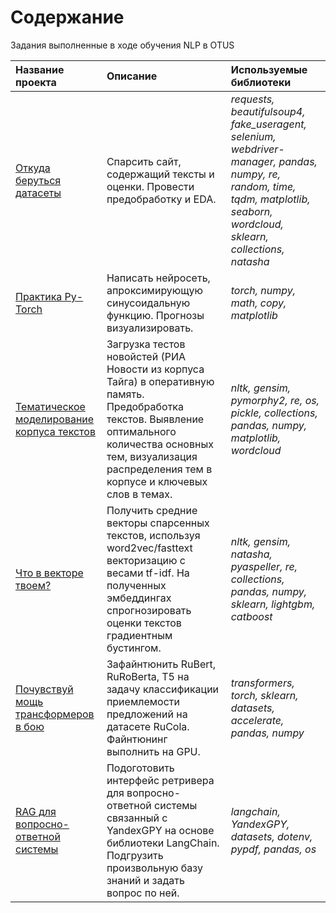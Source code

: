 # Содержание
Задания выполненные в ходе обучения NLP в OTUS


| **Название проекта**  | **Описание**           | **Используемые библиотеки** |
| :-------------------- | :--------------------- |:----------------------------|
| [Откуда беруться датасеты](https://github.com/karasevdy/OTUS_NLP/tree/main/parser) | Спарсить сайт, содержащий тексты и оценки. Провести предобработку и EDA. | *requests, beautifulsoup4, fake_useragent, selenium, webdriver-manager, pandas, numpy, re, random, time, tqdm, matplotlib, seaborn, wordcloud, sklearn, collections, natasha* |
| [Практика Py-Torch](https://github.com/karasevdy/OTUS_NLP/tree/main/pytorch) | Написать нейросеть, апроксимирующую синусоидальную функцию. Прогнозы визуализировать. | *torch, numpy, math, copy, matplotlib* |
| [Тематическое моделирование корпуса текстов](https://github.com/karasevdy/OTUS_NLP/tree/main/LDA) | Загрузка тестов новойстей (РИА Новости из корпуса Тайга) в оперативную память. Предобработка текстов. Выявление оптимального количества основных тем, визуализация распределения тем в корпусе и ключевых слов в темах. | *nltk, gensim, pymorphy2, re, os, pickle, collections, pandas, numpy, matplotlib, wordcloud* |
| [Что в векторе твоем?](https://github.com/karasevdy/OTUS_NLP/tree/main/w2v_embeddings) | Получить средние векторы спарсенных текстов, используя word2vec/fasttext векторизацию c весами tf-idf. На полученных эмбеддингах спрогнозировать оценки текстов градиентным бустингом. | *nltk, gensim, natasha, pyaspeller, re, collections, pandas, numpy, sklearn, lightgbm, catboost* |
| [Почувствуй мощь трансформеров в бою](https://github.com/karasevdy/OTUS_NLP/tree/main/RAG) | Зафайнтюнить RuBert, RuRoBerta, T5 на задачу классификации приемлемости предложений на датасете RuCola. Файнтюнинг выполнить на GPU. | *transformers, torch, sklearn, datasets, accelerate, pandas, numpy* |
| [RAG для вопросно-ответной системы](https://github.com/karasevdy/OTUS_NLP/tree/main/RAG) | Подоготовить интерфейс ретривера для вопросно-ответной системы связанный с YandexGPY на основе библиотеки LangChain. Подгрузить произвольную базу знаний и задать вопрос по ней. | *langchain, YandexGPY, datasets, dotenv, pypdf, pandas, os* |
